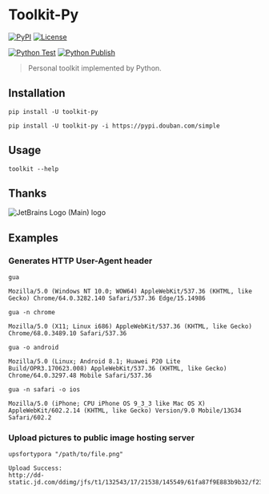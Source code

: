 # Toolkit-Py

[![PyPI](https://img.shields.io/pypi/v/toolkit-py)](https://pypi.org/project/toolkit-py/)
[![License](https://img.shields.io/pypi/l/toolkit-py)](https://github.com/fujiawei-dev/toolkit-py/blob/master/LICENSE)

[![Python Test](https://github.com/fujiawei-dev/toolkit-py/actions/workflows/python-test.yml/badge.svg)](https://github.com/fujiawei-dev/toolkit-py/actions/workflows/python-test.yml)
[![Python Publish](https://github.com/fujiawei-dev/toolkit-py/actions/workflows/python-publish.yml/badge.svg)](https://github.com/fujiawei-dev/toolkit-py/actions/workflows/python-publish.yml)

> Personal toolkit implemented by Python.

## Installation

```shell
pip install -U toolkit-py
```

```shell
pip install -U toolkit-py -i https://pypi.douban.com/simple
```

## Usage

```shell
toolkit --help
```

## Thanks

![JetBrains Logo (Main) logo](https://resources.jetbrains.com/storage/products/company/brand/logos/jb_beam.svg)

## Examples

### Generates HTTP User-Agent header

```shell
gua
```

```
Mozilla/5.0 (Windows NT 10.0; WOW64) AppleWebKit/537.36 (KHTML, like Gecko) Chrome/64.0.3282.140 Safari/537.36 Edge/15.14986
```

```shell
gua -n chrome
```

```
Mozilla/5.0 (X11; Linux i686) AppleWebKit/537.36 (KHTML, like Gecko) Chrome/68.0.3489.10 Safari/537.36
```

```shell
gua -o android
```

```
Mozilla/5.0 (Linux; Android 8.1; Huawei P20 Lite Build/OPR3.170623.008) AppleWebKit/537.36 (KHTML, like Gecko) Chrome/64.0.3297.48 Mobile Safari/537.36
```

```shell
gua -n safari -o ios
```

```
Mozilla/5.0 (iPhone; CPU iPhone OS 9_3_3 like Mac OS X) AppleWebKit/602.2.14 (KHTML, like Gecko) Version/9.0 Mobile/13G34 Safari/602.2
```

### Upload pictures to public image hosting server

```shell
upsfortypora "/path/to/file.png"
```

```
Upload Success:
http://dd-static.jd.com/ddimg/jfs/t1/132543/17/21538/145549/61fa87f9E883b9b32/f23efa3a806cab76.jpg
```

